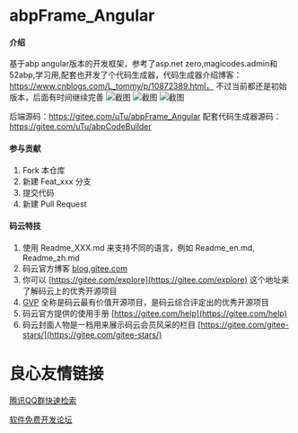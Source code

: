 # abpFrame_Angular

#### 介绍
基于abp angular版本的开发框架，参考了asp.net zero,magicodes.admin和52abp,学习用,配套也开发了个代码生成器，代码生成器介绍博客：https://www.cnblogs.com/L_tommy/p/10872389.html，
不过当前都还是初始版本，后面有时间继续完善
![截图](https://gitee.com/uTu/abpFrame_Angular/raw/master/thumbnail/1.png)
![截图](https://gitee.com/uTu/abpFrame_Angular/raw/master/thumbnail/2.png)
![截图](https://gitee.com/uTu/abpFrame_Angular/raw/master/thumbnail/3.png)

后端源码：https://gitee.com/uTu/abpFrame_Angular
配套代码生成器源码：https://gitee.com/uTu/abpCodeBuilder

#### 参与贡献

1. Fork 本仓库
2. 新建 Feat_xxx 分支
3. 提交代码
4. 新建 Pull Request


#### 码云特技

1. 使用 Readme\_XXX.md 来支持不同的语言，例如 Readme\_en.md, Readme\_zh.md
2. 码云官方博客 [blog.gitee.com](https://blog.gitee.com)
3. 你可以 [https://gitee.com/explore](https://gitee.com/explore) 这个地址来了解码云上的优秀开源项目
4. [GVP](https://gitee.com/gvp) 全称是码云最有价值开源项目，是码云综合评定出的优秀开源项目
5. 码云官方提供的使用手册 [https://gitee.com/help](https://gitee.com/help)
6. 码云封面人物是一档用来展示码云会员风采的栏目 [https://gitee.com/gitee-stars/](https://gitee.com/gitee-stars/)

 # 良心友情链接

[腾讯QQ群快速检索](http://u.720life.cn/s/8cf73f7c)

[软件免费开发论坛](http://u.720life.cn/s/bbb01dc0)